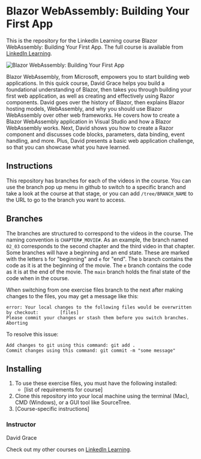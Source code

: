 # Blazor WebAssembly: Building Your First App
This is the repository for the LinkedIn Learning course Blazor WebAssembly: Building Your First App. The full course is available from [LinkedIn Learning][lil-course-url].

![Blazor WebAssembly: Building Your First App][lil-thumbnail-url] 

Blazor WebAssembly, from Microsoft, empowers you to start building web applications. In this quick course, David Grace helps you build a foundational understanding of Blazor, then takes you through building your first web application, as well as creating and effectively using Razor components. David goes over the history of Blazor, then explains Blazor hosting models, WebAssembly, and why you should use Blazor WebAssembly over other web frameworks. He covers how to create a Blazor WebAssembly application in Visual Studio and how a Blazor WebAssembly works. Next, David shows you how to create a Razor component and discusses code blocks, parameters, data binding, event handling, and more. Plus, David presents a basic web application challenge, so that you can showcase what you have learned.

## Instructions
This repository has branches for each of the videos in the course. You can use the branch pop up menu in github to switch to a specific branch and take a look at the course at that stage, or you can add `/tree/BRANCH_NAME` to the URL to go to the branch you want to access.

## Branches
The branches are structured to correspond to the videos in the course. The naming convention is `CHAPTER#_MOVIE#`. As an example, the branch named `02_03` corresponds to the second chapter and the third video in that chapter. 
Some branches will have a beginning and an end state. These are marked with the letters `b` for "beginning" and `e` for "end". The `b` branch contains the code as it is at the beginning of the movie. The `e` branch contains the code as it is at the end of the movie. The `main` branch holds the final state of the code when in the course.

When switching from one exercise files branch to the next after making changes to the files, you may get a message like this:

    error: Your local changes to the following files would be overwritten by checkout:        [files]
    Please commit your changes or stash them before you switch branches.
    Aborting

To resolve this issue:
	
    Add changes to git using this command: git add .
	Commit changes using this command: git commit -m "some message"

## Installing
1. To use these exercise files, you must have the following installed:
	- [list of requirements for course]
2. Clone this repository into your local machine using the terminal (Mac), CMD (Windows), or a GUI tool like SourceTree.
3. [Course-specific instructions]


### Instructor

David Grace 
                            


                            

Check out my other courses on [LinkedIn Learning](https://www.linkedin.com/learning/instructors/david-grace).

[lil-course-url]: https://www.linkedin.com/learning/blazor-webassembly-building-your-first-app
[lil-thumbnail-url]: https://cdn.lynda.com/course/3086416/3086416-1661366903227-16x9.jpg
